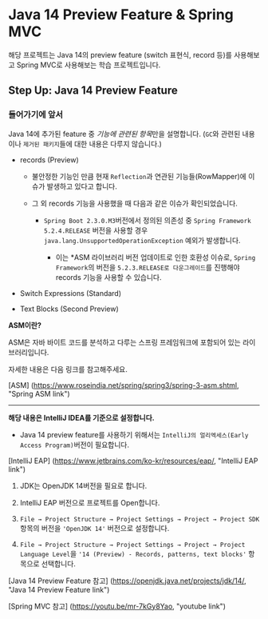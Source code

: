 # Java 14 Preview Feature & Spring MVC

해당 프로젝트는 Java 14의 preview feature (switch 표현식, record 등)를 사용해보고 Spring MVC로 사용해보는 학습 프로젝트입니다.

## Step Up: Java 14 Preview Feature

### 들어가기에 앞서

Java 14에 추가된 feature 중 *기능에 관련된 항목*만을 설명합니다. (`GC`와 관련된 내용이나 `제거된 패키지`들에 대한 내용은 다루지 않습니다.)

- records (Preview)

    - 불안정한 기능인 만큼 현재 `Reflection`과 연관된 기능들(RowMapper)에 이슈가 발생하고 있다고 합니다.
    
    - 그 외 records 기능을 사용했을 때 다음과 같은 이슈가 확인되었습니다.
        
        - `Spring Boot 2.3.0.M3`버전에서 정의된 의존성 중 `Spring Framework 5.2.4.RELEASE` 버전을 사용할 경우 `java.lang.UnsupportedOperationException` 예외가 발생합니다.
        
            - 이는 *ASM 라이브러리 버전 업데이트로 인한 호환성 이슈로, `Spring Framework`의 버전을 `5.2.3.RELEASE로 다운그레이드`를 진행해야 records 기능을 사용할 수 있습니다. 

- Switch Expressions (Standard)

- Text Blocks (Second Preview)

**ASM이란?**

ASM은 자바 바이트 코드를 분석하고 다루는 스프링 프레임워크에 포함되어 있는 라이브러리입니다.

자세한 내용은 다음 링크를 참고해주세요.

[ASM] (https://www.roseindia.net/spring/spring3/spring-3-asm.shtml, "Spring ASM link")
- - -

**해당 내용은 IntelliJ IDEA를 기준으로 설정합니다.**

* Java 14 preview feature를 사용하기 위해서는 `IntelliJ의 얼리엑세스(Early Access Program)`버전이 필요합니다.

[IntelliJ EAP] (https://www.jetbrains.com/ko-kr/resources/eap/, "IntelliJ EAP link")

1. JDK는 OpenJDK 14버전을 필요로 합니다.

2. IntelliJ EAP 버전으로 프로젝트를 Open합니다.

3. `File → Project Structure → Project Settings → Project → Project SDK`항목의 버전을 `'OpenJDK 14'` 버전으로 설정합니다.

4. `File → Project Structure → Project Settings → Project → Project Language Level`을 `'14 (Preview) - Records, patterns, text blocks'` 항목으로 선택합니다.

[Java 14 Preview Feature 참고] (https://openjdk.java.net/projects/jdk/14/, "Java 14 Preview Feature link")

[Spring MVC 참고] (https://youtu.be/mr-7kGy8Yao, "youtube link")
